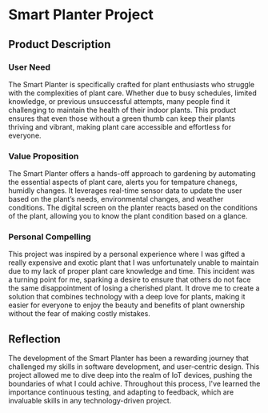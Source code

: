 # Smart Planter Project

## Product Description

### User Need
The Smart Planter is specifically crafted for plant enthusiasts who struggle with the complexities of plant care. Whether due to busy schedules, limited knowledge, or previous unsuccessful attempts, many people find it challenging to maintain the health of their indoor plants. This product ensures that even those without a green thumb can keep their plants thriving and vibrant, making plant care accessible and effortless for everyone.

### Value Proposition
The Smart Planter offers a hands-off approach to gardening by automating the essential aspects of plant care, alerts you for tempature chanegs, humidly changes. It leverages real-time sensor data to update the user based on the plant’s needs, environmental changes, and weather conditions. The digital screen on the planter reacts based on the conditions of the plant, allowing you to know the plant condition based on a glance. 

### Personal Compelling
This project was inspired by a personal experience where I was gifted a really expensive and exotic plant that I was unfortunately unable to maintain due to my lack of proper plant care knowledge and time. This incident was a turning point for me, sparking a desire to ensure that others do not face the same disappointment of losing a cherished plant. It drove me to create a solution that combines technology with a deep love for plants, making it easier for everyone to enjoy the beauty and benefits of plant ownership without the fear of making costly mistakes.

## Reflection
The development of the Smart Planter has been a rewarding journey that challenged my skills in software development, and user-centric design. This project allowed me to dive deep into the realm of IoT devices, pushing the boundaries of what I could achive. Throughout this process, I've learned the importance continuous testing, and adapting to feedback, which are invaluable skills in any technology-driven project.



